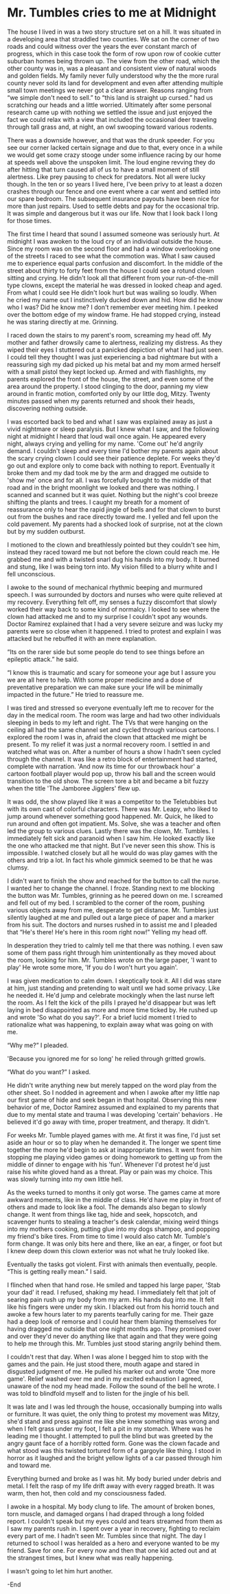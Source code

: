 # Mr. Tumbles cries to me at Midnight
The house I lived in was a two story structure set on a hill. It was situated in a developing area that straddled two counties. We sat on the corner of two roads and could witness over the years the ever constant march of progress, which in this case took the form of row upon row of cookie cutter suburban homes being thrown up. The view from the other road, which the other county was in, was a pleasant and consistent view of natural woods and golden fields. My family never fully understood why the the more rural county never sold its land for development and even after attending multiple small town meetings we never got a clear answer. Reasons ranging from “we simple don't need to sell.” to “this land is straight up cursed.” had us scratching our heads and a little worried. Ultimately after some personal research came up with nothing we settled the issue and just enjoyed the fact we could relax with a view that included the occasional deer traveling through tall grass and, at night, an owl swooping toward various rodents.



There was a downside however, and that was the drunk speeder. For you see our corner lacked certain signage and due to that, every once in a while we would get some crazy stooge under some influence racing by our home at speeds well above the unspoken limit. The loud engine revving they do after hitting that turn caused all of us to have a small moment of still alertness. Like prey pausing to check for predators. Not all were lucky though. In the ten or so years I lived here, I've been privy to at least a dozen crashes through our fence and one event where a car went and settled into our spare bedroom. The subsequent insurance payouts have been nice for more than just repairs. Used to settle debts and pay for the occasional trip. It was simple and dangerous but it was our life. Now that I look back I long for those times.



The first time I heard that sound I assumed someone was seriously hurt. At midnight I was awoken to the loud cry of an individual outside the house. Since my room was on the second floor and had a window overlooking one of the streets I raced to see what the commotion was. What I saw caused me to experience equal parts confusion and discomfort. In the middle of the street about thirty to forty feet from the house I could see a rotund clown sitting and crying. He didn't look all that different from your run-of-the-mill type clowns, except the material he was dressed in looked cheap and aged. From what I could see He didn't look hurt but was wailing so loudly. When he cried my name out I instinctively ducked down and hid. How did he know who I was? Did he know me? I don't remember ever meeting him. I peeked over the bottom edge of my window frame. He had stopped crying, instead he was staring directly at me. Grinning.



I raced down the stairs to my parent's room, screaming my head off. My mother and father drowsily came to alertness, realizing my distress. As they wiped their eyes I stuttered out a panicked depiction of what I had just seen. I could tell they thought I was just experiencing a bad nightmare but with a reassuring sigh my dad picked up his metal bat and my mom armed herself with a small pistol they kept locked up. Armed and with flashlights, my parents explored the front of the house, the street, and even some of the area around the property. I stood clinging to the door, panning my view around in frantic motion, comforted only by our little dog, Mitzy. Twenty minutes passed when my parents returned and shook their heads, discovering nothing outside.



I was escorted back to bed and what I saw was explained away as just a vivid nightmare or sleep paralysis. But I knew what I saw, and the following night at midnight I heard that loud wail once again. He appeared every night, always crying and yelling for my name. 'Come out' he'd angrily demand. I couldn't sleep and every time I'd bother my parents again about the scary crying clown I could see their patience deplete. For weeks they'd go out and explore only to come back with nothing to report. Eventually it broke them and my dad took me by the arm and dragged me outside to 'show me' once and for all. I was forcefully brought to the middle of that road and in the bright moonlight we looked and there was nothing. I scanned and scanned but it was quiet. Nothing but the night's cool breeze shifting the plants and trees. I caught my breath for a moment of reassurance only to hear the rapid jingle of bells and for that clown to burst out from the bushes and race directly toward me. I yelled and fell upon the cold pavement. My parents had a shocked look of surprise, not at the clown but by my sudden outburst.



I motioned to the clown and breathlessly pointed but they couldn't see him, instead they raced toward me but not before the clown could reach me. He grabbed me and with a twisted snarl dug his hands into my body. It burned and stung, like I was being torn into. My vision filled to a blurry white and I fell unconscious.



I awoke to the sound of mechanical rhythmic beeping and murmured speech. I was surrounded by doctors and nurses who were quite relieved at my recovery. Everything felt off, my senses a fuzzy discomfort that slowly worked their way back to some kind of normalcy. I looked to see where the clown had attacked me and to my surprise I couldn't spot any wounds. Doctor Ramirez explained that I had a very severe seizure and was lucky my parents were so close when it happened. I tried to protest and explain I was attacked but he rebuffed it with an mere explanation.



“Its on the rarer side but some people do tend to see things before an epileptic attack.” he said.



“I know this is traumatic and scary for someone your age but I assure you we are all here to help. With some proper medicine and a dose of preventative preparation we can make sure your life will be minimally impacted in the future.” He tried to reassure me.



I was tired and stressed so everyone eventually left me to recover for the day in the medical room. The room was large and had two other individuals sleeping in beds to my left and right. The TVs that were hanging on the ceiling all had the same channel set and cycled through various cartoons. I explored the room I was in, afraid the clown that attacked me might be present. To my relief it was just a normal recovery room. I settled in and watched what was on. After a number of hours a show I hadn't seen cycled through the channel. It was like a retro block of entertainment had started, complete with narration. 'And now its time for our throwback hour' a cartoon football player would pop up, throw his ball and the screen would transition to the old show. The screen tore a bit and became a bit fuzzy when the title 'The Jamboree Jigglers' flew up.



It was odd, the show played like it was a competitor to the Teletubbies but with its own cast of colorful characters. There was Mr. Leapy, who liked to jump around whenever something good happened. Mr. Quick, he liked to run around and often got impatient. Ms. Solve, she was a teacher and often led the group to various clues. Lastly there was the clown, Mr. Tumbles. I immediately felt sick and paranoid when I saw him. He looked exactly like the one who attacked me that night. But I've never seen this show. This is impossible. I watched closely but all he would do was play games with the others and trip a lot. In fact his whole gimmick seemed to be that he was clumsy.



I didn't want to finish the show and reached for the button to call the nurse. I wanted her to change the channel. I froze. Standing next to me blocking the button was Mr. Tumbles, grinning as he peered down on me. I screamed and fell out of my bed. I scrambled to the corner of the room, pushing various objects away from me, desperate to get distance. Mr. Tumbles just silently laughed at me and pulled out a large piece of paper and a marker from his suit. The doctors and nurses rushed in to assist me and I pleaded that “He's there! He's here in this room right now!” Yelling my head off.



In desperation they tried to calmly tell me that there was nothing. I even saw some of them pass right through him unintentionally as they moved about the room, looking for him. Mr. Tumbles wrote on the large paper, 'I want to play' He wrote some more, 'If you do I won't hurt you again'.



I was given medication to calm down. I skeptically took it. All I did was stare at him, just standing and pretending to wait until we had some privacy. Like he needed it. He'd jump and celebrate mockingly when the last nurse left the room. As I felt the kick of the pills I prayed he'd disappear but was left laying in bed disappointed as more and more time ticked by. He rushed up and wrote 'So what do you say?'. For a brief lucid moment I tried to rationalize what was happening, to explain away what was going on with me.



“Why me?” I pleaded.



'Because you ignored me for so long' he relied through gritted growls.



“What do you want?” I asked.



He didn't write anything new but merely tapped on the word play from the other sheet. So I nodded in agreement and when I awoke after my little nap our first game of hide and seek began in that hospital. Observing this new behavior of me, Doctor Ramirez assumed and explained to my parents that due to my mental state and trauma I was developing 'certain' behaviors . He believed it'd go away with time, proper treatment, and therapy. It didn't.



For weeks Mr. Tumble played games with me. At first it was fine, I'd just set aside an hour or so to play when he demanded it. The longer we spent time together the more he'd begin to ask at inappropriate times. It went from him stopping me playing video games or doing homework to getting up from the middle of dinner to engage with his 'fun'. Whenever I'd protest he'd just raise his white gloved hand as a threat. Play or pain was my choice. This was slowly turning into my own little hell.



As the weeks turned to months it only got worse. The games came at more awkward moments, like in the middle of class. He'd have me play in front of others and made to look like a fool. The demands also began to slowly change. It went from things like tag, hide and seek, hopscotch, and scavenger hunts to stealing a teacher's desk calendar, mixing weird things into my mothers cooking, putting glue into my dogs shampoo, and popping my friend's bike tires. From time to time I would also catch Mr. Tumble's form change. It was only bits here and there, like an ear, a finger, or foot but I knew deep down this clown exterior was not what he truly looked like.



Eventually the tasks got violent. First with animals then eventually, people. “This is getting really mean.” I said.



I flinched when that hand rose. He smiled and tapped his large paper, 'Stab your dad' it read. I refused, shaking my head. I immediately felt that jolt of searing pain rush up my body from my arm. His hands dug into me. It felt like his fingers were under my skin. I blacked out from his horrid touch and awoke a few hours later to my parents tearfully caring for me. Their gaze had a deep look of remorse and I could hear them blaming themselves for having dragged me outside that one night months ago. They promised over and over they'd never do anything like that again and that they were going to help me through this. Mr. Tumbles just stood staring angrily behind them.



I couldn't rest that day. When I was alone I begged him to stop with the games and the pain. He just stood there, mouth agape and stared in disgusted judgment of me. He pulled his marker out and wrote 'One more game'. Relief washed over me and in my excited exhaustion I agreed, unaware of the nod my head made. Follow the sound of the bell he wrote. I was told to blindfold myself and to listen for the jingle of his bell.



It was late and I was led through the house, occasionally bumping into walls or furniture. It was quiet, the only thing to protest my movement was Mitzy, she'd stand and press against me like she knew something was wrong and when I felt grass under my foot, I felt a pit in my stomach. Where was he leading me I thought. I attempted to pull the blind but was greeted by the angry gaunt face of a horribly rotted form. Gone was the clown facade and what stood was this twisted tortured form of a gargoyle like thing. I stood in horror as it laughed and the bright yellow lights of a car passed through him and toward me.



Everything burned and broke as I was hit. My body buried under debris and metal. I felt the rasp of my life drift away with every ragged breath. It was warm, then hot, then cold and my consciousness faded.



I awoke in a hospital. My body clung to life. The amount of broken bones, torn muscle, and damaged organs I had draped through a long folded report. I couldn't speak but my eyes could and tears streamed from them as I saw my parents rush in. I spent over a year in recovery, fighting to reclaim every part of me. I hadn't seen Mr. Tumbles since that night. The day I returned to school I was heralded as a hero and everyone wanted to be my friend. Save for one. For every now and then that one kid acted out and at the strangest times, but I knew what was really happening.

 I wasn't going to let him hurt another.



\-End